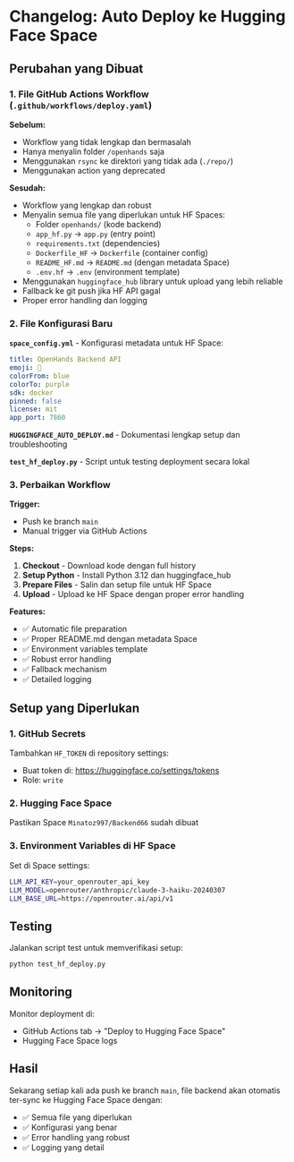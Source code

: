 # Changelog: Auto Deploy ke Hugging Face Space

## Perubahan yang Dibuat

### 1. File GitHub Actions Workflow (`.github/workflows/deploy.yaml`)

**Sebelum:**
- Workflow yang tidak lengkap dan bermasalah
- Hanya menyalin folder `/openhands` saja
- Menggunakan `rsync` ke direktori yang tidak ada (`./repo/`)
- Menggunakan action yang deprecated

**Sesudah:**
- Workflow yang lengkap dan robust
- Menyalin semua file yang diperlukan untuk HF Spaces:
  - Folder `openhands/` (kode backend)
  - `app_hf.py` → `app.py` (entry point)
  - `requirements.txt` (dependencies)
  - `Dockerfile_HF` → `Dockerfile` (container config)
  - `README_HF.md` → `README.md` (dengan metadata Space)
  - `.env.hf` → `.env` (environment template)
- Menggunakan `huggingface_hub` library untuk upload yang lebih reliable
- Fallback ke git push jika HF API gagal
- Proper error handling dan logging

### 2. File Konfigurasi Baru

**`space_config.yml`** - Konfigurasi metadata untuk HF Space:
```yaml
title: OpenHands Backend API
emoji: 🤖
colorFrom: blue
colorTo: purple
sdk: docker
pinned: false
license: mit
app_port: 7860
```

**`HUGGINGFACE_AUTO_DEPLOY.md`** - Dokumentasi lengkap setup dan troubleshooting

**`test_hf_deploy.py`** - Script untuk testing deployment secara lokal

### 3. Perbaikan Workflow

**Trigger:**
- Push ke branch `main`
- Manual trigger via GitHub Actions

**Steps:**
1. **Checkout** - Download kode dengan full history
2. **Setup Python** - Install Python 3.12 dan huggingface_hub
3. **Prepare Files** - Salin dan setup file untuk HF Space
4. **Upload** - Upload ke HF Space dengan proper error handling

**Features:**
- ✅ Automatic file preparation
- ✅ Proper README.md dengan metadata Space
- ✅ Environment variables template
- ✅ Robust error handling
- ✅ Fallback mechanism
- ✅ Detailed logging

## Setup yang Diperlukan

### 1. GitHub Secrets
Tambahkan `HF_TOKEN` di repository settings:
- Buat token di: https://huggingface.co/settings/tokens
- Role: `write`

### 2. Hugging Face Space
Pastikan Space `Minatoz997/Backend66` sudah dibuat

### 3. Environment Variables di HF Space
Set di Space settings:
```bash
LLM_API_KEY=your_openrouter_api_key
LLM_MODEL=openrouter/anthropic/claude-3-haiku-20240307
LLM_BASE_URL=https://openrouter.ai/api/v1
```

## Testing

Jalankan script test untuk memverifikasi setup:
```bash
python test_hf_deploy.py
```

## Monitoring

Monitor deployment di:
- GitHub Actions tab → "Deploy to Hugging Face Space"
- Hugging Face Space logs

## Hasil

Sekarang setiap kali ada push ke branch `main`, file backend akan otomatis ter-sync ke Hugging Face Space dengan:
- ✅ Semua file yang diperlukan
- ✅ Konfigurasi yang benar
- ✅ Error handling yang robust
- ✅ Logging yang detail